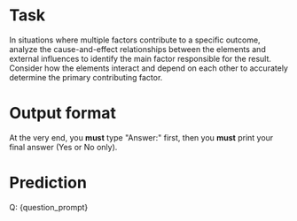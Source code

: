 # Task
In situations where multiple factors contribute to a specific outcome, analyze the cause-and-effect relationships between the elements and external influences to identify the main factor responsible for the result. Consider how the elements interact and depend on each other to accurately determine the primary contributing factor.

# Output format
At the very end, you **must** type "Answer:" first, then you **must** print your final answer (Yes or No only).

# Prediction
Q: {question_prompt}